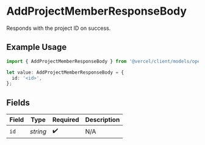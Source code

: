 # AddProjectMemberResponseBody

Responds with the project ID on success.

## Example Usage

```typescript
import { AddProjectMemberResponseBody } from '@vercel/client/models/operations';

let value: AddProjectMemberResponseBody = {
  id: '<id>',
};
```

## Fields

| Field | Type     | Required           | Description |
| ----- | -------- | ------------------ | ----------- |
| `id`  | _string_ | :heavy_check_mark: | N/A         |
